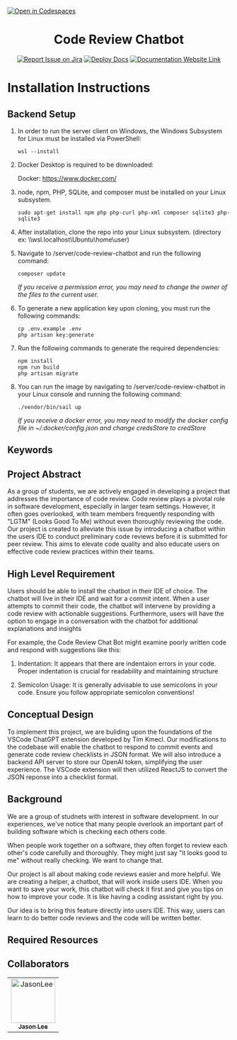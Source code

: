 [![Open in Codespaces](https://classroom.github.com/assets/launch-codespace-7f7980b617ed060a017424585567c406b6ee15c891e84e1186181d67ecf80aa0.svg)](https://classroom.github.com/open-in-codespaces?assignment_repo_id=11809028)
<div align="center">

# Code Review Chatbot
[![Report Issue on Jira](https://img.shields.io/badge/Report%20Issues-Jira-0052CC?style=flat&logo=jira-software)](https://temple-cis-projects-in-cs.atlassian.net/jira/software/c/projects/DT/issues)
[![Deploy Docs](https://github.com/ApplebaumIan/tu-cis-4398-docs-template/actions/workflows/deploy.yml/badge.svg)](https://github.com/ApplebaumIan/tu-cis-4398-docs-template/actions/workflows/deploy.yml)
[![Documentation Website Link](https://img.shields.io/badge/-Documentation%20Website-brightgreen)](https://capstone-projects-2023-fall.github.io/project-code-review-chatbot/)


</div>

# Installation Instructions

## Backend Setup

1. In order to run the server client on Windows, the Windows Subsystem for Linux must be installed via PowerShell:

    `wsl --install`

2. Docker Desktop is required to be downloaded:
   
   Docker: https://www.docker.com/

3. node, npm, PHP, SQLite, and composer must be installed on your Linux subsystem.
   ```
   sudo apt-get install npm php php-curl php-xml composer sqlite3 php-sqlite3
   ```
   
5. After installation, clone the repo into your Linux subsystem. (directory ex: \\\\wsl.localhost\Ubuntu\home\user)

6. Navigate to /server/code-review-chatbot and run the following command:

    `composer update`

   *If you receive a permission error, you may need to change the owner of the files to the current user.*

7. To generate a new application key upon cloning, you must run the following commands:

   ```
   cp .env.example .env
   php artisan key:generate
   ```

8. Run the following commands to generate the required dependencies:
   ```
   npm install
   npm run build
   php artisan migrate
   ```
   
9. You can run the image by navigating to /server/code-review-chatbot in your Linux console and running the following command:
   
   `./vendor/bin/sail up`

   *If you receive a docker error, you may need to modify the docker config file in ~/.docker/config.json and change credsStore to credStore*


## Keywords



## Project Abstract

As a group of students, we are actively engaged in developing a project that addresses the importance of code review. Code review plays a pivotal role in software development, especially in larger team settings. However, it often goes overlooked, with team members frequently responding with "LGTM" (Looks Good To Me) without even thoroughly reviewing the code. Our project is created to alleviate this issue by introducing a chatbot within the users IDE to conduct preliminary code reviews before it is submitted for peer review. This aims to elevate code quality and also educate users on effective code review practices within their teams. 

## High Level Requirement

Users should be able to install the chatbot in their IDE of choice. The chatbot will live in their IDE and wait for a commit intent. When a user attempts to commit their code, the chatbot will intervene by providing a code review with actionable suggestions. Furthermore, users will have the option to engage in a conversation with the chatbot for additional explanations and insights

For example, the Code Review Chat Bot might examine poorly written code and respond with suggestions like this:

1. Indentation: It appears that there are indentaion errors in your code. Proper indentation is crucial for readability and maintaining structure

2. Semicolon Usage: It is generally advisable to use semicolons in your code. Ensure you follow appropriate semicolon conventions!

## Conceptual Design

To implement this project, we are buliding upon the foundations of the VSCode ChatGPT extension developed by Tim Kmecl. Our modifications to the codebase will enable the chatbot to respond to commit events and generate code review checklists in JSON format. We will also introduce a backend API server to store our OpenAI token, simplifying the user experience. The VSCode extension will then utilized ReactJS to convert the JSON reponse into a checklist format. 

## Background

We are a group of studnets with interest in software development. In our experiences, we've notice that many people overlook an important part of building software which is checking each others code. 

When people work together on a software, they often forget to review each other's code carefully and thoroughly. They might just say "it looks good to me" without really checking. We want to change that. 

Our project is all about making code reviews easier and more helpful. We are creating a helper, a chatbot, that will work inside users IDE. When you want to save your work, this chatbot will check it first and give you tips on how to improve your code. It is like having a coding assistant right by you. 

Our idea is to bring this feature directly into users IDE. This way, users can learn to do better code reviews and the code will be written better.

## Required Resources

## Collaborators

[//]: # ( readme: collaborators -start )
<table>
<tr>
    <td align="center">
        <a href="https://github.com/yoonjaejasonlee">
            <img src="https://avatars.githubusercontent.com/u/97626684?v=4" width="100;" alt="JasonLee"/>
            <br />
            <sub><b>Jason Lee</b></sub>
        </a>
    </td>
</tr>
</table>

[//]: # ( readme: collaborators -end )
